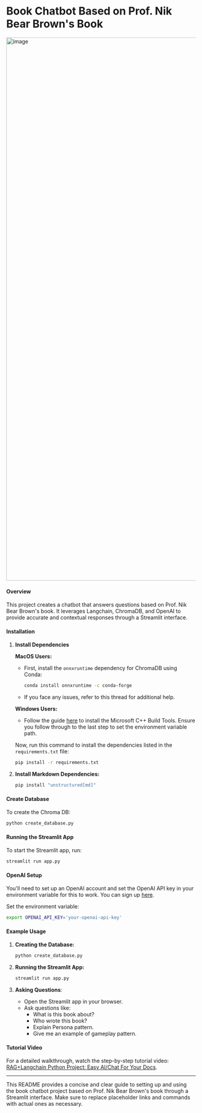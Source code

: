 # Book Chatbot Based on Prof. Nik Bear Brown's Book
<img width="1440" alt="image" src="https://github.com/user-attachments/assets/011144f9-2e2c-4d6d-a0b2-2c2fcc53291e">



#### Overview
This project creates a chatbot that answers questions based on Prof. Nik Bear Brown's book. It leverages Langchain, ChromaDB, and OpenAI to provide accurate and contextual responses through a Streamlit interface.

#### Installation

1. **Install Dependencies**

   **MacOS Users:**
   - First, install the `onnxruntime` dependency for ChromaDB using Conda:
     ```sh
     conda install onnxruntime -c conda-forge
     ```
   - If you face any issues, refer to this thread for additional help.

   **Windows Users:**
   - Follow the guide [here](https://visualstudio.microsoft.com/visual-cpp-build-tools/) to install the Microsoft C++ Build Tools. Ensure you follow through to the last step to set the environment variable path.

   Now, run this command to install the dependencies listed in the `requirements.txt` file:
   ```sh
   pip install -r requirements.txt
   ```

2. **Install Markdown Dependencies:**
   ```sh
   pip install "unstructured[md]"
   ```

#### Create Database

To create the Chroma DB:
```sh
python create_database.py
```

#### Running the Streamlit App

To start the Streamlit app, run:
```sh
streamlit run app.py
```

#### OpenAI Setup

You'll need to set up an OpenAI account and set the OpenAI API key in your environment variable for this to work. You can sign up [here](https://beta.openai.com/signup/).

Set the environment variable:
```sh
export OPENAI_API_KEY='your-openai-api-key'
```

#### Example Usage

1. **Creating the Database:**
   ```sh
   python create_database.py
   ```

2. **Running the Streamlit App:**
   ```sh
   streamlit run app.py
   ```

3. **Asking Questions**: 
   - Open the Streamlit app in your browser.
   - Ask questions like:
     - What is this book about?
     - Who wrote this book?
     - Explain Persona pattern.
     - Give me an example of gameplay pattern.

#### Tutorial Video
For a detailed walkthrough, watch the step-by-step tutorial video: [RAG+Langchain Python Project: Easy AI/Chat For Your Docs](https://www.youtube.com/watch?v=dQw4w9WgXcQ).

---

This README provides a concise and clear guide to setting up and using the book chatbot project based on Prof. Nik Bear Brown's book through a Streamlit interface. Make sure to replace placeholder links and commands with actual ones as necessary.
